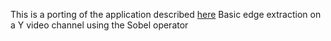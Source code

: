 This is a porting of the application described
[here](https://github.com/preesm/preesm-apps/tree/master/tutorials/org.ietr.preesm.sobel)
Basic edge extraction on a Y video channel using the Sobel operator
